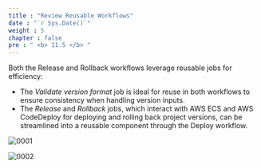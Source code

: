 ```yaml
---
title : "Review Reusable Workflows"
date : "`r Sys.Date()`"
weight : 5
chapter : false
pre : " <b> 11.5 </b> "
---
```


Both the Release and Rollback workflows leverage reusable jobs for efficiency:

- The *Validate version format* job is ideal for reuse in both workflows to ensure consistency when handling version inputs.
- The *Release* and *Rollback* jobs, which interact with AWS ECS and AWS CodeDeploy for deploying and rolling back project versions, can be streamlined into a reusable component through the Deploy workflow.
   

![0001](/images/11/5/0001.svg?featherlight=false&width=100pc)

![0002](/images/11/5/0002.svg?featherlight=false&width=100pc)

<!-- You now explore the reusable workflows.

#### "Validate format of semantic version" Workflow

Check out *.github/workflows/wc-validate-version-format.yml* file.

```
#  This workflow will be called in release and rollback workflows
name: Validate format of semantic version

on:
  workflow_call:
    inputs:
      version:
        description: "Specify semantic version tag of the Docker image to check."
        required: true
        type: string

jobs:
  validate-version-format:
    name: Validate semantic version format
    runs-on: ubuntu-latest
    steps:
      - name: Checkout
        uses: actions/checkout@v4
        with:
          sparse-checkout: |
            .github
          sparse-checkout-cone-mode: false

      - name: Create path to scripts
        id: scripts
        run: |
          echo "path=./.github/scripts" >> $GITHUB_OUTPUT

      - name: Validate format of semantic version ${{ inputs.version }}
        run: |
          chmod +x -R ./.github/scripts
          ${{ steps.scripts.outputs.path }}/validate-version-format.sh ${{ inputs.version }}
```

#### "Deploy" Workflow -->